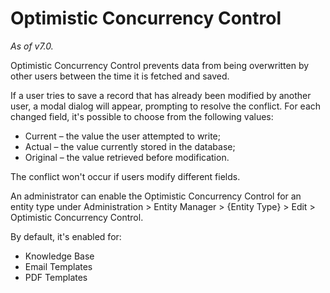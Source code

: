 # Optimistic Concurrency Control

*As of v7.0.*

Optimistic Concurrency Control prevents data from being overwritten by other users between the time it is fetched and saved.

If a user tries to save a record that has already been modified by another user, a modal dialog will appear, prompting to resolve the conflict. For each changed field, it's possible to choose from the following values:

* Current – the value the user attempted to write;
* Actual – the value currently stored in the database;
* Original – the value retrieved before modification.

The conflict won't occur if users modify different fields.

An administrator can enable the Optimistic Concurrency Control for an entity type under Administration > Entity Manager > {Entity Type} > Edit > Optimistic Concurrency Control.

By default, it's enabled for:

* Knowledge Base
* Email Templates
* PDF Templates
